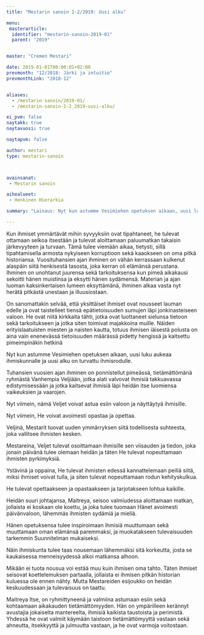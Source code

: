 ```yaml
---
title: "Mestarin sanoin 1-2/2019: Uusi alku"

menu:
 masterarticle:
  identifier: "mestarin-sanoin-2019-01"
  parent: "2019"


master: "Cremen Mestari"

date: 2019-01-01T00:00:01+02:00
prevmonth: "12/2018: Järki ja intuitio"
prevmonthLink: "2018-12"


aliases:
  - /mestarin-sanoin/2019-01/
  - /mestarin-sanoin-1-2_2019-uusi-alku/

ei_pvm: false
naytakk: true
naytavuosi: true

naytapvm: false

author: mestari
type: mestarin-sanoin



avainsanat:
 - Mestarin sanoin

aihealueet:
 - Henkinen Hierarkia

summary: "Lainaus: Nyt kun astumme Vesimiehen opetuksen aikaan, uusi luku aukeaa ihmiskunnalle ja uusi alku on turvattu ihmisrodulle. Tuhansien vuosien ajan ihminen on ponnistellut pimeässä, tietämättömänä ryhmästä Vanhempia Veljiään, jotka alati valvovat ihmisiä takkuavassa edistymisessään ja jotka kaitsevat ihmisiä läpi heidän itse luomiensa vaikeuksien ja vaarojen."

---
```


<p>Kun ihmiset ymmärtävät mihin syvyyksiin ovat tipahtaneet, he tulevat ottamaan selkoa itsestään ja tulevat aloittamaan paluumatkan takaisin järkevyyteen ja turvaan. Tämä tulee viemään aikaa, tietysti, sillä tipahtamisella armosta nykyiseen korruptioon sekä kaaokseen on oma pitkä historiansa. Vuosituhansien ajan ihminen on vähän kerrassaan kulkenut alaspäin siitä henkisestä tasosta, joka kerran oli elämänsä perustana. Ihminen on unohtanut juurensa sekä tarkoituksensa kun pimeä aikakausi sekoitti hänen muistinsa ja eksytti hänen sydämensä. Materian ja ajan luoman kaksinkertaisen lumeen eksyttämänä, ihminen alkaa vasta nyt herätä pitkästä unestaan ja illuusiostaan.</p>

<p>On sanomattakin selvää, että yksittäiset ihmiset ovat nousseet lauman edelle ja ovat taistelleet tiensä epätietoisuuden sumujen läpi jonkinasteiseen valoon. He ovat niitä kirkkaita tähti, jotka ovat luottaneet sielunsa tietoon sekä tarkoitukseen ja jotka siten toimivat majakkoina muille. Näiden erityislaatuisten miesten ja naisten kautta, totuus ihmisen iäisestä polusta on aina vain enenevässä tietoisuuden määrässä pidetty hengissä ja kaitsettu pimeimpinäkin hetkinä</p>

<p>Nyt kun astumme Vesimiehen opetuksen aikaan, uusi luku aukeaa ihmiskunnalle ja uusi alku on turvattu ihmisrodulle.</p>

<p>Tuhansien vuosien ajan ihminen on ponnistellut pimeässä, tietämättömänä ryhmästä Vanhempia Veljiään, jotka alati valvovat ihmisiä takkuavassa edistymisessään ja jotka kaitsevat ihmisiä läpi heidän itse luomiensa vaikeuksien ja vaarojen.</p>

<p>Nyt viimein, nämä Veljet voivat astua esiin valoon ja näyttäytyä ihmisille.</p>

<p>Nyt viimein, He voivat avoimesti opastaa ja opettaa.</p>

<p>Veljinä, Mestarit tuovat uuden ymmärryksen siitä todellisesta suhteesta, joka vallitsee ihmisten kesken.</p>

<p>Mestareina, Veljet tulevat osoittamaan ihmisille sen viisauden ja tiedon, joka jonain päivänä tulee olemaan heidän ja täten He tulevat nopeuttamaan ihmisten pyrkimyksiä.</p>

<p>Ystävinä ja oppaina, He tulevat ihmisten edessä kannattelemaan peiliä siitä, miksi ihmiset voivat tulla, ja siten tulevat nopeuttamaan rodun kehityskulkua.</p>

<p>He tulevat opettaakseen ja opastaakseen ja tarjotakseen lohtua kaikille.</p>

<p>Heidän suuri johtajansa, Maitreya, seisoo valmiudessa aloittamaan matkan, jollaista ei koskaan ole koettu, ja joka tulee tuomaan Hänet avoimesti päivänvaloon, lähemmäs ihmisten sydämiä ja mieliä.</p>

<p>Hänen opetuksensa tulee inspiroimaan ihmisiä muuttumaan sekä muuttamaan oman elämänsä paremmaksi, ja muokatakseen tulevaisuuden tarkemmin Suunnitelman mukaiseksi.</p>

<p>Näin ihmiskunta tulee taas nousemaan lähemmäksi sitä korkeutta, josta se kaukaisessa menneisyydessä alkoi matkansa alhoon.</p>

<p>Mikään ei tuota nousua voi estää muu kuin ihmisen oma tahto. Täten ihmiset seisovat koettelemuksen partaalla, jollaista ei ihmisen pitkän historian kuluessa ole ennen nähty. Mutta Mestareiden esijoukko on heidän keskuudessaan ja tulevaisuus on taattu.</p>

<p>Maitreya Itse, on ryhmittyneenä ja valmiina astumaan esiin sekä kohtaamaan aikakauden tietämättömyyden. Hän on ympärilleen kerännyt avustajia jokaiselta mantereelta, ihmisiä kaikista taustoista ja perimistä. Yhdessä he ovat valmiit käymään taistoon tietämättömyyttä vastaan sekä ahneutta, itsekkyyttä ja julmuutta vastaan, ja he ovat varmoja voitostaan.</p>